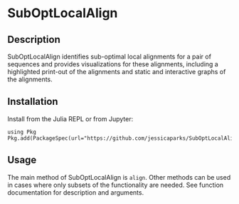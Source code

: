 # SubOptLocalAlign

## Description

SubOptLocalAlign identifies sub-optimal local alignments for a pair of sequences and provides
visualizations for these alignments, including a highlighted print-out of the alignments and
static and interactive graphs of the alignments.

## Installation

Install from the Julia REPL or from Jupyter:
```
using Pkg
Pkg.add(PackageSpec(url="https://github.com/jessicaparks/SubOptLocalAlign.jl"))
```

## Usage

The main method of SubOptLocalAlign is `align`. Other methods can be used in cases where only
subsets of the functionality are needed. See function documentation for description and arguments.